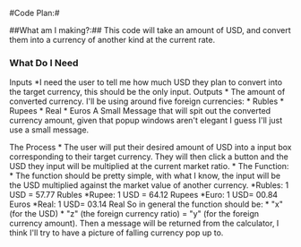#Code Plan:#

##What am I making?:##
This code will take an amount of USD, and convert them into a currency of another kind at the current rate.

### What Do I Need ###
  Inputs
    *I need the user to tell me how much USD they plan to convert into the target currency, this should be the only input.
  Outputs
    * The amount of converted currency. I'll be using around five foreign currencies: 
        * Rubles
        * Rupees
        * Real
        * Euros 
A Small Message that will spit out the converted currency amount, given that popup windows aren't elegant I guess I'll just use a small message.
 
  The Process
    * The user will put their desired amount of USD into a input box corresponding to their target currency. They will then click a button and the USD they       input will be multiplied at the current market ratio. 
    * The Function:
      * The function should be pretty simple, with what I know, the input will be the USD multiplied against the market value of another currency.
        *Rubles: 1 USD = 57.77 Rubles 
        *Rupee:  1 USD = 64.12 Rupees
        *Euro:   1 USD=  00.84 Euros
        *Real:   1 USD=  03.14  Real
So in general the function should be:
    * "x" (for the USD) * "z" (the foreign currency ratio) = "y" (for the foreign currency amount).
Then a message will be returned from the calculator, I think I'll try to have a picture of falling currency pop up to.